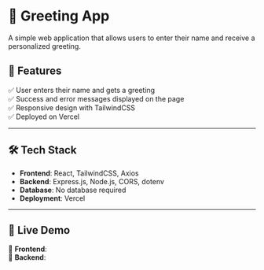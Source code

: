 # 🚀 Greeting App

A simple web application that allows users to enter their name and receive a personalized greeting.

## 📌 Features
✅ User enters their name and gets a greeting  
✅ Success and error messages displayed on the page  
✅ Responsive design with TailwindCSS  
✅ Deployed on Vercel  

---

## 🛠️ Tech Stack
- **Frontend**: React, TailwindCSS, Axios  
- **Backend**: Express.js, Node.js, CORS, dotenv  
- **Database**: No database required  
- **Deployment**: Vercel  

---

## 🚀 Live Demo
🔗 **Frontend**:  
🔗 **Backend**:  
